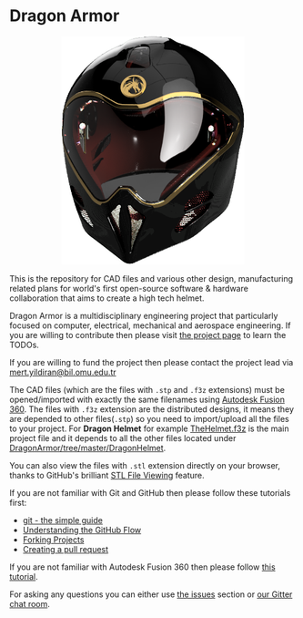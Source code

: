 # Dragon Armor

<p align="center">
  <img src="https://raw.githubusercontent.com/DragonComputer/DragonArmor/master/DragonHelmet/Renderings/render3-2.png" height="400" alt="Dragon Helmet"/>
</p>

This is the repository for CAD files and various other design, manufacturing related plans for world's first open-source software & hardware collaboration that aims to create a high tech helmet.

Dragon Armor is a multidisciplinary engineering project that particularly focused on computer, electrical, mechanical and aerospace engineering. If you are willing to contribute then please visit [the project page](https://github.com/DragonComputer/DragonArmor/projects/1) to learn the TODOs.

If you are willing to fund the project then please contact the project lead via mert.yildiran@bil.omu.edu.tr

The CAD files (which are the files with `.stp` and `.f3z` extensions) must be opened/imported with exactly the same filenames using [Autodesk Fusion 360](https://www.autodesk.com/products/fusion-360/overview). The files with `.f3z` extension are the distributed designs, it means they are depended to other files(`.stp`) so you need to import/upload all the files to your project. For **Dragon Helmet** for example [TheHelmet.f3z](https://github.com/DragonComputer/DragonArmor/blob/master/DragonHelmet/TheHelmet.f3z) is the main project file and it depends to all the other files located under [DragonArmor/tree/master/DragonHelmet](https://github.com/DragonComputer/DragonArmor/tree/master/DragonHelmet).

You can also view the files with `.stl` extension directly on your browser, thanks to GitHub's brilliant [STL File Viewing](https://github.com/blog/1465-stl-file-viewing) feature.

If you are not familiar with Git and GitHub then please follow these tutorials first:
 - [git - the simple guide](http://rogerdudler.github.io/git-guide/)
 - [Understanding the GitHub Flow](https://guides.github.com/introduction/flow/)
 - [Forking Projects](https://guides.github.com/activities/forking/)
 - [Creating a pull request](https://help.github.com/articles/creating-a-pull-request/)

 If you are not familiar with Autodesk Fusion 360 then please follow [this tutorial](http://help.autodesk.com/view/fusion360/ENU/).

 For asking any questions you can either use [the issues](https://github.com/DragonComputer/DragonArmor/issues) section or [our Gitter chat room](https://gitter.im/DragonComputer/Lobby).
